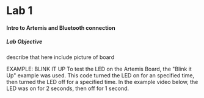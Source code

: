 # Lab 1

#### Intro to Artemis and Bluetooth connection

##### Lab Objective
describe that here
include picture of board

EXAMPLE: BLINK IT UP
To test the LED on the Artemis Board, the "Blink it Up" example was used. This code turned the LED on for an specified time, then turned the LED off for a specified time. In the example video below, the LED was on for 2 seconds, then off for 1 second.
